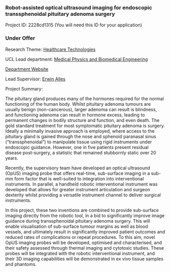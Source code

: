 ### Robot-assisted optical ultrasound imaging for endoscopic transsphenoidal pituitary adenoma surgery

Project ID: 2228cd1315
(You will need this ID for your application)

### Under Offer

Research Theme: [Healthcare Technologies](../themes/healthcare-technologies.md)

UCL Lead department: [Medical Physics and Biomedical Engineering](../departments/medical-physics-and-biomedical-engineering.md)

[Department Website](https://www.ucl.ac.uk/medical-physics-biomedical-engineering)

Lead Supervisor: [Erwin Alles](https://profiles.ucl.ac.uk/44729)

Project Summary:

The pituitary gland produces many of the hormones required for the normal functioning of the human body. Whilst pituitary adenoma tumours are usually benign (non-cancerous), larger adenoma can result is blindness, and functioning adenoma can result in hormone excess, leading to permanent changes in bodily structure and function, and even death. The gold standard treatment for most symptomatic pituitary adenoma is surgery. Ideally a minimally invasive approach is employed, where access to the pituitary gland is gained through the nose and sphenoid paranasal sinus (“transsphenoidal”) to manipulate tissue using rigid instruments under endoscopic guidance. However, one in five patients present residual disease post-surgery, a statistic that remained stubbornly static over 20 years.

Recently, the supervisory team have developed an optical ultrasound (OpUS) imaging probe that offers real-time, sub-surface imaging in a sub-mm form factor that is well-suited to integration into interventional instruments. In parallel, a handheld robotic interventional instrument was developed that allows for greater instrument articulation and surgeon dexterity whilst providing a versatile instrument channel to deliver surgical instruments. 

In this project, these two inventions are combined to provide sub-surface imaging directly from the robotic tool, in a bid to significantly improve image guidance during transsphenoidal pituitary adenoma surgery. This will enable visualisation of sub-surface tumour margins as well as blood vessels, and ultimately result in significantly improved patient outcomes and reduced rates of complications or repeat procedures. To this aim, novel OpUS imaging probes will be developed, optimised and characterised, and their safety assessed through thermal imaging and cytotoxic studies. These probes will be integrated with the robotic interventional instrument, and their 3D imaging capabilities will be demonstrated in ex vivo tissue samples and phantoms.

